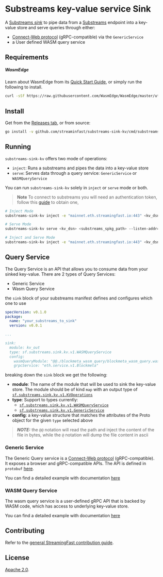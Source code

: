 # Substreams key-value service Sink

A [Substreams _sink_](https://substreams.streamingfast.io/developers-guide/sink-targets) to pipe data from a [Substreams](https://substreams.streamingfast.io) endpoint into a key-value store and serve queries through either:
- [Connect-Web protocol](https://connect.build/docs/introduction) (gRPC-compatible) via the `GenericService`
- a User defined WASM query service

## Requirements

##### WasmEdge

Learn about WasmEdge from its [Quick Start Guide](https://wasmedge.org/book/en/quick_start/install.html), or simply run the following to install.

```bash
curl -sSf https://raw.githubusercontent.com/WasmEdge/WasmEdge/master/utils/install.sh | bash
```

## Install

Get from the [Releases tab](https://github.com/streamingfast/substreams-sink-kv/releases), or from source:

```bash
go install -v github.com/streaminfast/substreams-sink-kv/cmd/substreams-sink-kv@latest
```

## Running

`substreams-sink-kv` offers two mode of operations:
- `inject`: Runs a substreams and pipes the data into a key-value store
- `serve`: Serves data through a query service: `GenericService` or `WASMQueryService`

You can run `substreams-sink-kv` solely in `inject` or `serve` mode or both.

> **Note** To connect to substreams you will need an authentication token, follow this [guide](https://substreams.streamingfast.io/reference-and-specs/authentication) to obtain one,

```bash
# Inject Mode
substreams-sink-kv inject -e "mainnet.eth.streamingfast.io:443" <kv_dsn> <substreams_spkg_path> <kv_out>

# Serve Mode
substreams-sink-kv serve <kv_dsn> <substreams_spkg_path> --listen-addr=":9000"

# Inject and Serve Mode
substreams-sink-kv inject -e "mainnet.eth.streamingfast.io:443" <kv_dsn> <substreams_spkg_path> <kv_out> --listen-addr=":9000"
```

## Query Service

The Query Service is an API that allows you to consume data from your sinked key-value. There are 2 types of Query Services:
- Generic Service
- Wasm Query Service

the `sink` block of your substreams manifest defines and configures which one to use

```yaml
specVersion: v0.1.0
package:
  name: "your_substreams_to_sink"
  version: v0.0.1

...

sink:
  module: kv_out
  type: sf.substreams.sink.kv.v1.WASMQueryService
  config:
    wasmQueryModule: "@@./blockmeta_wasm_query/blockmeta_wasm_query.wasm"
    grpcService: "eth.service.v1.Blockmeta"
```

breaking down the `sink` block we get the following:

- **module**: The name of the module that will be used to sink the key-value store. The module should be of kind `map` with an output type of [`sf.substreams.sink.kv.v1.KVOperations`](https://github.com/streamingfast/substreams-sink-kv/blob/main/proto/substreams/sink/kv/v1/kv.proto)
- **type**: Support to types currently:
  - [`sf.substreams.sink.kv.v1.WASMQueryService`](./proto/substreams/sink/kv/v1/services.proto)
  - [`sf.substreams.sink.kv.v1.GenericService`](./proto/substreams/sink/kv/v1/services.proto)
- **config**: a key-value structure that matches the attributes of the Proto object for the given `type` selected above

> **_NOTE:_**  the `@@` notation will read the path and inject the content of the file in bytes, while the `@` notation will dump the file content in ascii


### Generic Service

The Generic Query service is a [Connect-Web protocol](https://connect.build/docs/introduction) (gRPC-compatible). It exposes a browser and gRPC-compatible APIs. The API is defined in `protobuf` [here](./proto/substreams/sink/kv/v1/read.proto).

You can find a detailed example with documentation [here](./examples/generic-service)

### WASM Query Service

The wasm query service is a user-defined gRPC API that is backed by WASM code, which has access to underlying key-value store.

You can find a detailed example with documentation [here](./examples/wasm-query-service)

## Contributing

Refer to the [general StreamingFast contribution guide](https://github.com/streamingfast/streamingfast/blob/master/CONTRIBUTING.md).

## License

[Apache 2.0](https://github.com/streamingfast/substreams/blob/develop/LICENSE/README.md).

